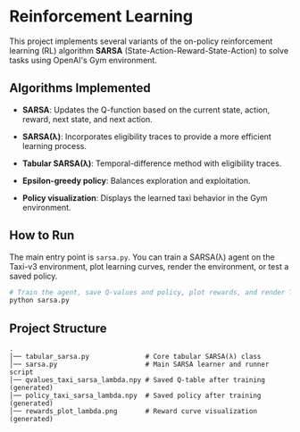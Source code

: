 # Reinforcement Learning

This project implements several variants of the on-policy reinforcement learning (RL) algorithm **SARSA** (State-Action-Reward-State-Action) to solve tasks using OpenAI's Gym environment.

## Algorithms Implemented

- **SARSA**: Updates the Q-function based on the current state, action, reward, next state, and next action.
- **SARSA(λ)**: Incorporates eligibility traces to provide a more efficient learning process.

- **Tabular SARSA(λ)**: Temporal-difference method with eligibility traces.
- **Epsilon-greedy policy**: Balances exploration and exploitation.
- **Policy visualization**: Displays the learned taxi behavior in the Gym environment.

## How to Run

The main entry point is `sarsa.py`. You can train a SARSA(λ) agent on the Taxi-v3 environment, plot learning curves, render the environment, or test a saved policy.

```bash
# Train the agent, save Q-values and policy, plot rewards, and render Taxi-v3
python sarsa.py
```

## Project Structure

```text
.
│── tabular_sarsa.py              # Core tabular SARSA(λ) class
│── sarsa.py                      # Main SARSA learner and runner script
│── qvalues_taxi_sarsa_lambda.npy # Saved Q-table after training (generated)
│── policy_taxi_sarsa_lambda.npy  # Saved policy after training (generated)
│── rewards_plot_lambda.png       # Reward curve visualization (generated)
